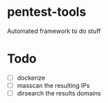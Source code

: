 # pentest-tools
Automated framework to do stuff

# Todo
- [ ]  dockerize
- [ ]  masscan the resulting IPs  
- [ ]  dirsearch the results domains    
